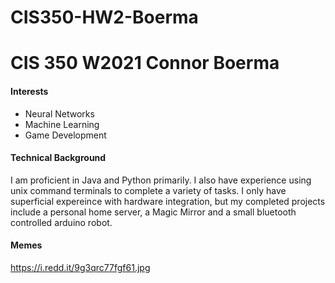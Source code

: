 # CIS350-HW2-Boerma
 # CIS 350 W2021 Connor Boerma # 

 #### Interests #### 
 - Neural Networks
 - Machine Learning
 - Game Development

 #### Technical Background ####
I am proficient in Java and Python primarily. I also have experience using unix command terminals to complete a variety of tasks. I only have superficial expereince with hardware integration, but my completed projects include a personal home server, a Magic Mirror and a small bluetooth controlled arduino robot.

 #### Memes ####
https://i.redd.it/9g3qrc77fgf61.jpg
